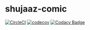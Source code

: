 # shujaaz-comic

[![CircleCI](https://circleci.com/gh/salma-nyagaka/workflows/shujaaz-comic.svg?style=svg&circle-token=4134ce23d56f8512d56b50033c196f5d57d8fe20)](https://circleci.com/gh/salma-nyagaka/workflows/shujaaz-comic)
[![codecov](https://codecov.io/gh/salma-nyagaka/shujaaz-comic/branch/develop/graph/badge.svg?token=e5f89367-ca48-4787-9079-2239f1469c0b)](https://codecov.io/gh/salma-nyagaka/shujaaz-comic)
[![Codacy Badge](https://api.codacy.com/project/badge/Grade/dafc1335f12b4bf8991a87454769b45a)](https://www.codacy.com?utm_source=github.com&amp;utm_medium=referral&amp;utm_content=mashafrancis/guacamole-be&amp;utm_campaign=Badge_Grade)
